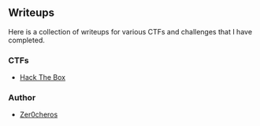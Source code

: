 

## Writeups
Here is a collection of writeups for various CTFs and challenges that I have completed. 

### CTFs
- [Hack The Box](#hack-the-box)


### Author
- [Zer0cheros](https://zer0cheros.fi)
